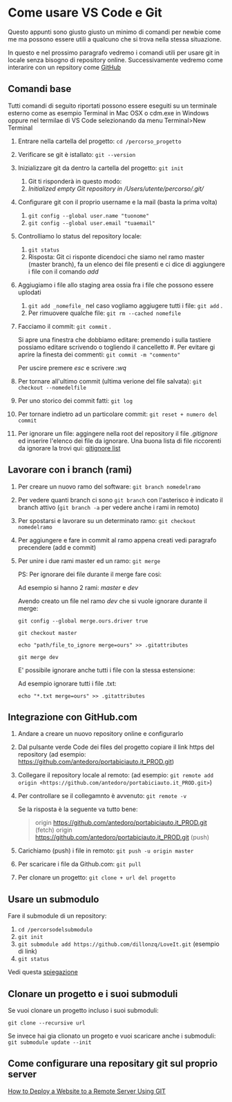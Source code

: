 # Come usare VS Code e Git

Questo appunti sono giusto giusto un minimo di comandi per newbie come me ma possono essere utili a qualcuno che si trova nella stessa situazione.

In questo e nel prossimo paragrafo vedremo i comandi utili per usare git in locale senza bisogno di repository online. Successivamente vedremo come interarire con un repsitory come [GitHub](https://github.com)

## Comandi base

Tutti comandi di seguito riportati possono essere eseguiti su un terminale esterno come as esempio Terminal in Mac OSX o cdm.exe in Windows oppure nel termilae di VS Code selezionando da menu Terminal>New Terminal

1. Entrare nella cartella del progetto: `cd /percorso_progetto`
2. Verificare se git è istallato: `git --version`
3. Inizializzare git da dentro la cartella del progetto: `git init`
   1. Git ti risponderà in questo modo:
   2. _Initialized empty Git repository in /Users/utente/percorso/.git/_
4. Configurare git con il proprio username e la mail (basta la prima volta)
   1. `git config --global user.name "tuonome"`
   2. `git config --global user.email "tuaemail"`
5. Controlliamo lo status del repository locale:
	1. `git status`
	2. Risposta: Git ci risponte dicendoci che siamo nel ramo master (master branch), fa un elenco dei file presenti e ci dice di aggiungere i file con il comando _add_
6. Aggiugiamo i file allo staging area ossia fra i file che possono essere uplodati
	1. `git add _nomefile_` nel caso vogliamo aggiugere tutti i file: `git add` .
	2. Per rimuovere qualche file: `git rm --cached nomefile`
7. Facciamo il commit: `git commit` .

	Si apre una finestra che dobbiamo editare:
	premendo i sulla tastiere possiamo editare scrivendo o togliendo il cancelletto #.
	Per evitare gi aprire la finesta dei commenti: `git commit -m "commento"`
	
	Per uscire premere _esc_ e scrivere _:wq_
	
8. Per tornare all'ultimo commit (ultima verione del file salvata): `git checkout --nomedelfile`
9. Per uno storico dei commit fatti: `git log`
10. Per tornare indietro ad un particolare commit: `git reset + numero del commit`
11. Per ignorare un file: aggingere nella root del repository il file _.gitignore_ ed inserire l'elenco dei file da ignorare.
	Una buona lista di file riccorenti da ignorare la trovi qui: 
	[gitignore list](https://github.com/github/gitignore)

## Lavorare con i branch (rami)
1. Per creare un nuovo ramo del software: `git branch nomedelramo`
2. Per vedere quanti branch ci sono `git branch` con l'asterisco è indicato il branch attivo (`git branch -a` per vedere anche i rami in remoto)
3. Per spostarsi e lavorare su un determinato ramo: `git checkout nomedelramo`
4. Per aggiungere e fare in commit al ramo appena creati vedi paragrafo precendere (add e commit)
5. Per unire i due rami master ed un ramo: `git merge` 
	
	PS: Per ignorare dei file durante il merge fare cosi:
	
	Ad esempio si hanno 2 rami: _master_ e _dev_
	
	Avendo creato un file nel ramo _dev_ che si vuole ignorare durante il merge:
	
	`git config --global merge.ours.driver true`

	`git checkout master`
	
	`echo "path/file_to_ignore merge=ours" >> .gitattributes`
	
	`git merge dev`
	
	E' possibile ignorare anche tutti i file con la stessa estensione:

	Ad esempio ignorare tutti i file .txt:
	
	`echo "*.txt merge=ours" >> .gitattributes`

## Integrazione con GitHub.com

1. Andare a creare un nuovo repository online e configurarlo
2. Dal pulsante verde Code dei files del progetto copiare il link https del repository (ad esempio: https://github.com/antedoro/portabiciauto.it_PROD.git)
3. Collegare il repository locale al remoto: (ad esempio: `git remote add origin <https://github.com/antedoro/portabiciauto.it_PROD.git>`)
4. Per controllare se il collegamnto è avvenuto: `git remote -v`
	
	Se la risposta è la seguente va tutto bene:
	> 	origin  https://github.com/antedoro/portabiciauto.it_PROD.git (fetch)
	> 	origin  https://github.com/antedoro/portabiciauto.it_PROD.git (push)

5. Carichiamo (push) i file in remoto: `git push -u origin master`
6. Per scaricare i file da Github.com: `git pull`
7. Per clonare un progetto: `git clone + url del progetto`

## Usare un submodulo
Fare il submodule di un repository:

1. `cd /percorsodelsubmodulo`
2. `git init`
3. `git submodule add https://github.com/dillonzq/LoveIt.git` (esempio di link)
4. `git status`

Vedi questa [spiegazione](https://www.atlassian.com/git/tutorials/git-submodule)

## Clonare un progetto e i suoi submoduli

Se vuoi clonare un progetto incluso i suoi submoduli: 

`git clone --recursive url`

Se invece hai gia clionato un progeto e vuoi scaricare anche i submoduli: 
`git submodule update --init`

## Come configurare una repositary git sul proprio server

[How to Deploy a Website to a Remote Server Using GIT](https://hackernoon.com/deploy-website-to-remote-server-using-git-da6048805637)
